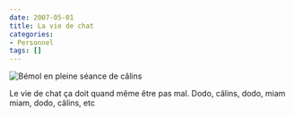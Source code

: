 ```yaml
---
date: 2007-05-01
title: La vie de chat
categories:
- Personnel
tags: []
---
```

<img src="https://dlgjp9x71cipk.cloudfront.net/2007/05/bemol_calin.png" alt="Bémol en pleine séance de câlins" />

Le vie de chat ça doit quand même être pas mal.
Dodo, câlins, dodo, miam miam, dodo, câlins, etc
